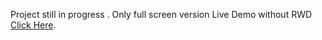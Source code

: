 Project still in progress . Only full screen version
Live Demo without RWD [Click Here](https://szaker-clothing.herokuapp.com/).